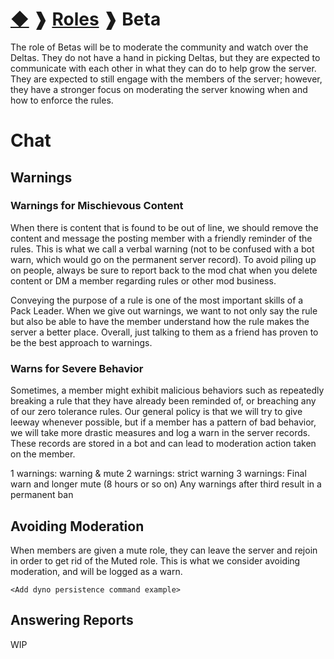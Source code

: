 # [◆](/../../) ❱ [Roles](/Roles) ❱ Beta

The role of Betas will be to moderate the community and watch over the Deltas. They do not have a hand in picking Deltas, but they are expected to communicate with each other in what they can do to help grow the server. They are expected to still engage with the members of the server; however, they have a stronger focus on moderating the server knowing when and how to enforce the rules.

# Chat

## Warnings

### **Warnings** for Mischievous Content

When there is content that is found to be out of line, we should remove the content and message the posting member with a friendly reminder of the rules. This is what we call a verbal warning (not to be confused with a bot warn, which would go on the permanent server record). To avoid piling up on people, always be sure to report back to the mod chat when you delete content or DM a member regarding rules or other mod business.

Conveying the purpose of a rule is one of the most important skills of a Pack Leader. When we give out warnings, we want to not only say the rule but also be able to have the member understand how the rule makes the server a better place. Overall, just talking to them as a friend has proven to be the best approach to warnings.

### **Warns** for Severe Behavior

Sometimes, a member might exhibit malicious behaviors such as repeatedly breaking a rule that they have already been reminded of, or breaching any of our zero tolerance rules. Our general policy is that we will try to give leeway whenever possible, but if a member has a pattern of bad behavior, we will take more drastic measures and log a warn in the server records. These records are stored in a bot and can lead to moderation action taken on the member.

1 warnings: warning & mute 2 warnings: strict warning 3 warnings: Final warn and longer mute (8 hours or so on) Any warnings after third result in a permanent ban

## Avoiding Moderation

When members are given a mute role, they can leave the server and rejoin in order to get rid of the Muted role. This is what we consider avoiding moderation, and will be logged as a warn.

`<Add dyno persistence command example>`

## Answering Reports

WIP 

<!-- TAGS --> <!-- role roles beta betas moderator -->
